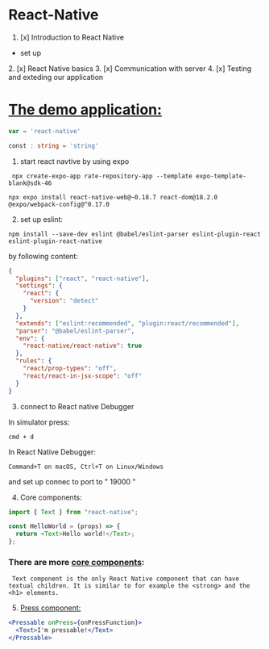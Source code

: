 # React-Native

1. [x] Introduction to React Native
<ul>
<li>set up

 </li>
 </ul>
2. [x] React Native basics
3. [x] Communication with server
4. [x] Testing and exteding our application

<h1> <a href =''>
The demo application:
 </a> </h1>

```javascript
var = 'react-native'
```

```typescript
const : string = 'string'
```

1. start react navtive by using <a>expo </a>

```terminal
 npx create-expo-app rate-repository-app --template expo-template-blank@sdk-46
```

```terminal
npx expo install react-native-web@~0.18.7 react-dom@18.2.0 @expo/webpack-config@^0.17.0
```

2. set up eslint:

```terminal
npm install --save-dev eslint @babel/eslint-parser eslint-plugin-react eslint-plugin-react-native
```

by following content:

```json
{
  "plugins": ["react", "react-native"],
  "settings": {
    "react": {
      "version": "detect"
    }
  },
  "extends": ["eslint:recommended", "plugin:react/recommended"],
  "parser": "@babel/eslint-parser",
  "env": {
    "react-native/react-native": true
  },
  "rules": {
    "react/prop-types": "off",
    "react/react-in-jsx-scope": "off"
  }
}
```

3. connect to React native Debugger

In simulator press:

```
cmd + d
```

In React Native Debugger:

```
Command+T on macOS, Ctrl+T on Linux/Windows
```

and set up connec to port to " 19000 "

4. Core components:

```javascript
import { Text } from "react-native";

const HelloWorld = (props) => {
  return <Text>Hello world!</Text>;
};
```

### There are more <a href='https://reactnative.dev/docs/components-and-apis'> core components</a>:

```
 Text component is the only React Native component that can have textual children. It is similar to for example the <strong> and the <h1> elements.
```

5.  <a href='https://reactnative.dev/docs/pressable'> Press component: </a>

```jsx padded
<Pressable onPress={onPressFunction}>
  <Text>I'm pressable!</Text>
</Pressable>
```

